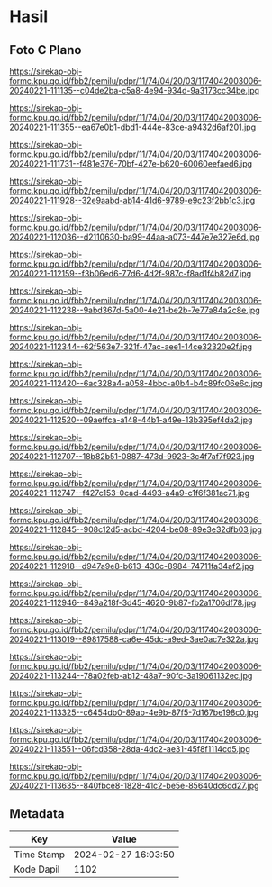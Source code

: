 # Hasil

## Foto C Plano

https://sirekap-obj-formc.kpu.go.id/fbb2/pemilu/pdpr/11/74/04/20/03/1174042003006-20240221-111135--c04de2ba-c5a8-4e94-934d-9a3173cc34be.jpg

https://sirekap-obj-formc.kpu.go.id/fbb2/pemilu/pdpr/11/74/04/20/03/1174042003006-20240221-111355--ea67e0b1-dbd1-444e-83ce-a9432d6af201.jpg

https://sirekap-obj-formc.kpu.go.id/fbb2/pemilu/pdpr/11/74/04/20/03/1174042003006-20240221-111731--f481e376-70bf-427e-b620-60060eefaed6.jpg

https://sirekap-obj-formc.kpu.go.id/fbb2/pemilu/pdpr/11/74/04/20/03/1174042003006-20240221-111928--32e9aabd-ab14-41d6-9789-e9c23f2bb1c3.jpg

https://sirekap-obj-formc.kpu.go.id/fbb2/pemilu/pdpr/11/74/04/20/03/1174042003006-20240221-112036--d2110630-ba99-44aa-a073-447e7e327e6d.jpg

https://sirekap-obj-formc.kpu.go.id/fbb2/pemilu/pdpr/11/74/04/20/03/1174042003006-20240221-112159--f3b06ed6-77d6-4d2f-987c-f8ad1f4b82d7.jpg

https://sirekap-obj-formc.kpu.go.id/fbb2/pemilu/pdpr/11/74/04/20/03/1174042003006-20240221-112238--9abd367d-5a00-4e21-be2b-7e77a84a2c8e.jpg

https://sirekap-obj-formc.kpu.go.id/fbb2/pemilu/pdpr/11/74/04/20/03/1174042003006-20240221-112344--62f563e7-321f-47ac-aee1-14ce32320e2f.jpg

https://sirekap-obj-formc.kpu.go.id/fbb2/pemilu/pdpr/11/74/04/20/03/1174042003006-20240221-112420--6ac328a4-a058-4bbc-a0b4-b4c89fc06e6c.jpg

https://sirekap-obj-formc.kpu.go.id/fbb2/pemilu/pdpr/11/74/04/20/03/1174042003006-20240221-112520--09aeffca-a148-44b1-a49e-13b395ef4da2.jpg

https://sirekap-obj-formc.kpu.go.id/fbb2/pemilu/pdpr/11/74/04/20/03/1174042003006-20240221-112707--18b82b51-0887-473d-9923-3c4f7af7f923.jpg

https://sirekap-obj-formc.kpu.go.id/fbb2/pemilu/pdpr/11/74/04/20/03/1174042003006-20240221-112747--f427c153-0cad-4493-a4a9-c1f6f381ac71.jpg

https://sirekap-obj-formc.kpu.go.id/fbb2/pemilu/pdpr/11/74/04/20/03/1174042003006-20240221-112845--908c12d5-acbd-4204-be08-89e3e32dfb03.jpg

https://sirekap-obj-formc.kpu.go.id/fbb2/pemilu/pdpr/11/74/04/20/03/1174042003006-20240221-112918--d947a9e8-b613-430c-8984-74711fa34af2.jpg

https://sirekap-obj-formc.kpu.go.id/fbb2/pemilu/pdpr/11/74/04/20/03/1174042003006-20240221-112946--849a218f-3d45-4620-9b87-fb2a1706df78.jpg

https://sirekap-obj-formc.kpu.go.id/fbb2/pemilu/pdpr/11/74/04/20/03/1174042003006-20240221-113019--89817588-ca6e-45dc-a9ed-3ae0ac7e322a.jpg

https://sirekap-obj-formc.kpu.go.id/fbb2/pemilu/pdpr/11/74/04/20/03/1174042003006-20240221-113244--78a02feb-ab12-48a7-90fc-3a19061132ec.jpg

https://sirekap-obj-formc.kpu.go.id/fbb2/pemilu/pdpr/11/74/04/20/03/1174042003006-20240221-113325--c6454db0-89ab-4e9b-87f5-7d167be198c0.jpg

https://sirekap-obj-formc.kpu.go.id/fbb2/pemilu/pdpr/11/74/04/20/03/1174042003006-20240221-113551--06fcd358-28da-4dc2-ae31-45f8f1114cd5.jpg

https://sirekap-obj-formc.kpu.go.id/fbb2/pemilu/pdpr/11/74/04/20/03/1174042003006-20240221-113635--840fbce8-1828-41c2-be5e-85640dc6dd27.jpg


## Metadata

| Key        | Value               |
| ---------- | ------------------- |
| Time Stamp | 2024-02-27 16:03:50 |
| Kode Dapil | 1102                |




